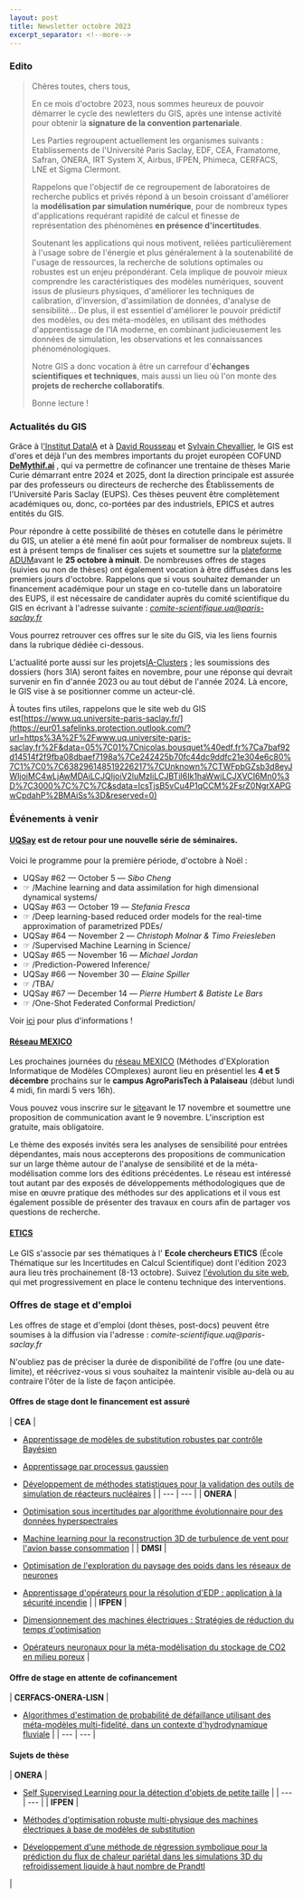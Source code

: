 ```yaml
---
layout: post
title: Newsletter octobre 2023
excerpt_separator: <!--more-->
---
```

### Edito
> Chères toutes, chers tous,
> 
> En ce mois d'octobre 2023, nous sommes heureux de pouvoir démarrer le cycle des newletters du GIS, après une intense activité pour obtenir la **signature de la convention partenariale**.
> 
> <!--more-->
> 
> Les Parties regroupent actuellement les organismes suivants : Etablissements de l'Université Paris Saclay, EDF, CEA, Framatome, Safran, ONERA, IRT System X, Airbus, IFPEN, Phimeca, CERFACS, LNE et Sigma Clermont.
> 
> Rappelons que l'objectif de ce regroupement de laboratoires de recherche publics et privés répond à un besoin croissant d'améliorer la **modélisation par simulation numérique**, pour de nombreux types d'applications requérant rapidité de calcul et finesse de représentation des phénomènes **en présence d'incertitudes**.
> 
> Soutenant les applications qui nous motivent, reliées particulièrement à l'usage sobre de l'énergie et plus généralement à la soutenabilité de l'usage de ressources, la recherche de solutions optimales ou robustes est un enjeu prépondérant. Cela implique de pouvoir mieux comprendre les caractéristiques des modèles numériques, souvent issus de plusieurs physiques, d'améliorer les techniques de calibration, d'inversion, d'assimilation de données, d'analyse de sensibilité… De plus, il est essentiel d'améliorer le pouvoir prédictif des modèles, ou des méta-modèles, en utilisant des méthodes d'apprentissage de l'IA moderne, en combinant judicieusement les données de simulation, les observations et les connaissances phénoménologiques.
> 
> Notre GIS a donc vocation à être un carrefour d'**échanges scientifiques et techniques**, mais aussi un lieu où l'on monte des **projets de recherche collaboratifs**.
> 
> Bonne lecture !
 
### Actualités du GIS

Grâce à l['Institut DataIA](https://dataia.eu/) et à [David Rousseau](https://users.ijclab.in2p3.fr/david-rousseau/fr/la-page-daccueil-de-mon-site/) et [Sylvain Chevallier](https://sylvchev.github.io/), le GIS est d'ores et déjà l'un des membres importants du projet européen COFUND [**DeMythif.ai**](https://dataia.eu/actualites/cofund-demythifai-appel-sujets-de-these) , qui va permettre de cofinancer une trentaine de thèses Marie Curie démarrant entre 2024 et 2025, dont la direction principale est assurée par des professeurs ou directeurs de recherche des Établissements de l'Université Paris Saclay (EUPS). Ces thèses peuvent être complètement académiques ou, donc, co-portées par des industriels, EPICS et autres entités du GIS.

Pour répondre à cette possibilité de thèses en cotutelle dans le périmètre du GIS, un atelier a été mené fin août pour formaliser de nombreux sujets. Il est à présent temps de finaliser ces sujets et soumettre sur la [plateforme ADUM](https://adum.fr/index.pl)avant le **25 octobre à minuit**. De nombreuses offres de stages (suivies ou non de thèses) ont également vocation à être diffusées dans les premiers jours d'octobre. Rappelons que si vous souhaitez demander un financement académique pour un stage en co-tutelle dans un laboratoire des EUPS, il est nécessaire de candidater auprès du comité scientifique du GIS en écrivant à l'adresse suivante : [_comite-scientifique.uq@paris-saclay.fr_](mailto:comite-scientifique.uq@paris-saclay.fr)

Vous pourrez retrouver ces offres sur le site du GIS, via les liens fournis dans la rubrique dédiée ci-dessous.

L'actualité porte aussi sur les projets[IA-Clusters](https://www.entreprises.gouv.fr/fr/actualites/france-2030/mise-place-du-dispositif-ia-cluster-pour-soutenir-l-intelligence-artificielle) ; les soumissions des dossiers (hors 3IA) seront faites en novembre, pour une réponse qui devrait survenir en fin d'année 2023 ou au tout début de l'année 2024. Là encore, le GIS vise à se positionner comme un acteur-clé.

À toutes fins utiles, rappelons que le site web du GIS est[https://www.uq.universite-paris-saclay.fr/](https://eur01.safelinks.protection.outlook.com/?url=https%3A%2F%2Fwww.uq.universite-paris-saclay.fr%2F&data=05%7C01%7Cnicolas.bousquet%40edf.fr%7Ca7baf92d14514f2f9fba08dbaef7198a%7Ce242425b70fc44dc9ddfc21e304e6c80%7C1%7C0%7C638296148519226217%7CUnknown%7CTWFpbGZsb3d8eyJWIjoiMC4wLjAwMDAiLCJQIjoiV2luMzIiLCJBTiI6Ik1haWwiLCJXVCI6Mn0%3D%7C3000%7C%7C%7C&sdata=IcsTjsB5vCu4P1qCCM%2FsrZ0NgrXAPGwCpdahP%2BMAiSs%3D&reserved=0)

### Événements à venir

#### [UQSay](https://www.uqsay.org/seminars/) est de retour pour une nouvelle série de séminaires.

Voici le programme pour la première période, d'octobre à Noël :

- UQSay #62 — October 5 — _Sibo Cheng_
- ☞ /Machine learning and data assimilation for high dimensional dynamical systems/
- UQSay #63 — October 19 — _Stefania Fresca_
- ☞ /Deep learning-based reduced order models for the real-time approximation of parametrized PDEs/
- UQSay #64 — November 2 — _Christoph Molnar & Timo Freiesleben_
- ☞ /Supervised Machine Learning in Science/
- UQSay #65 — November 16 — _Michael Jordan_
- ☞ /Prediction-Powered Inference/
- UQSay #66 — November 30 — _Elaine Spiller_
- ☞ /TBA/
- UQSay #67 — December 14 — _Pierre Humbert & Batiste Le Bars_
- ☞ /One-Shot Federated Conformal Prediction/

Voir [ici](https://www.uqsay.org/upcoming) pour plus d'informations !

#### [Réseau MEXICO](https://reseau-mexico.fr/)

Les prochaines journées du [réseau MEXICO](https://reseau-mexico.fr/) (Méthodes d'EXploration Informatique de Modèles COmplexes) auront lieu en présentiel les **4 et 5 décembre** prochains sur le **campus AgroParisTech à Palaiseau** (début lundi 4 midi, fin mardi 5 vers 16h).

Vous pouvez vous inscrire sur le [site](https://mexico2023.sciencesconf.org/)avant le 17 novembre et soumettre une proposition de communication avant le 9 novembre. L'inscription est gratuite, mais obligatoire.

Le thème des exposés invités sera les analyses de sensibilité pour entrées dépendantes, mais nous accepterons des propositions de communication sur un large thème autour de l'analyse de sensibilité et de la méta-modélisation comme lors des éditions précédentes. Le réseau est intéressé tout autant par des exposés de développements méthodologiques que de mise en œuvre pratique des méthodes sur des applications et il vous est également possible de présenter des travaux en cours afin de partager vos questions de recherche.

#### [ETICS](https://www.gdr-mascotnum.fr/etics.html) 

Le GIS s'associe par ses thématiques à l' **Ecole chercheurs ETICS** (École Thématique sur les Incertitudes en Calcul Scientifique) dont l'édition 2023 aura lieu très prochainement (8-13 octobre). Suivez [l'évolution du site web](https://www.gdr-mascotnum.fr/etics.html), qui met progressivement en place le contenu technique des interventions.

### Offres de stage et d'emploi

Les offres de stage et d'emploi (dont thèses, post-docs) peuvent être soumises à la diffusion via l'adresse : _comite-scientifique.uq@paris-saclay.fr_

N'oubliez pas de préciser la durée de disponibilité de l'offre (ou une date-limite), et réécrivez-vous si vous souhaitez la maintenir visible au-delà ou au contraire l'ôter de la liste de façon anticipée.

#### Offres de stage dont le financement est assuré

| **CEA** |
- [Apprentissage de modèles de substitution robustes par contrôle Bayésien](https://uq-at-paris-saclay.github.io/files/jobs/offre-CEA-DAM-1.pdf)


- [Apprentissage par processus gaussien](https://uq-at-paris-saclay.github.io/files/jobs/offre-CEA-DAM-2.pdf)


- [Développement de méthodes statistiques pour la validation des outils de simulation de réacteurs nucléaires](https://uq-at-paris-saclay.github.io/files/jobs/Stage_CEA_Cadarache_2024.pdf)
 |
| --- | --- |
| **ONERA** |
- [Optimisation sous incertitudes par algorithme évolutionnaire pour des données hyperspectrales](https://uq-at-paris-saclay.github.io/files/jobs/DOTA-2024-14_stage-LMA2S_SLefebvre_optim.pdf)


- [Machine learning pour la reconstruction 3D de turbulence de vent pour l'avion basse consommation](https://uq-at-paris-saclay.github.io/files/jobs/stage-ONERA-ML-reconstruction3D-turbulences.pdf)
 |
| **DMSI** |
- [Optimisation de l'exploration du paysage des poids dans les réseaux de neurones](https://uq-at-paris-saclay.github.io/files/jobs/DMSI-stage_DEEP.pdf)


- [Apprentissage d'opérateurs pour la résolution d'EDP : application à la sécurité incendie](https://uq-at-paris-saclay.github.io/files/jobs/DMS-Stage_EDP.pdf)
 |
| **IFPEN** |
- [Dimensionnement des machines électriques : Stratégies de réduction du temps d'optimisation](https://uq-at-paris-saclay.github.io/files/jobs/stage-IFPEN-ENS-Optim_multiphysique_machines-electriques.pdf)


- [Opérateurs neuronaux pour la méta-modélisation du stockage de CO2 en milieu poreux](https://uq-at-paris-saclay.github.io/files/jobs/stage-IFPEN-operateurs-neuronaux-stockage-CO2.pdf)
 |

#### Offre de stage en attente de cofinancement

| **CERFACS-ONERA-LISN** |
- [Algorithmes d'estimation de probabilité de défaillance utilisant des méta-modèles multi-fidelité, dans un contexte d'hydrodynamique fluviale](https://uq-at-paris-saclay.github.io/files/jobs/Stage_CERFACS-ONERA-LISN_metamodelmultifi_hydro.pdf)
 |
| --- | --- |

#### Sujets de thèse

| **ONERA** |
- [Self Supervised Learning pour la détection d'objets de petite taille](https://uq-at-paris-saclay.github.io/files/jobs/DOTA-2024_th%C3%A8se_SLefebvre2_draft.pdf)
 |
| --- | --- |
| **IFPEN** |
- [Méthodes d'optimisation robuste multi-physique des machines électriques à base de modèles de substitution](https://uq-at-paris-saclay.github.io/files/jobs/these-IFPEN-ENS-Optim_multiphysique_machines-%C3%A9lectriques.pdf)


- [Développement d'une méthode de régression symbolique pour la prédiction du flux de chaleur pariétal dans les simulations 3D du refroidissement liquide à haut nombre de Prandtl](https://uq-at-paris-saclay.github.io/files/jobs/these-IFPEN-LISN-regression-symbolique.pdf)

 |
